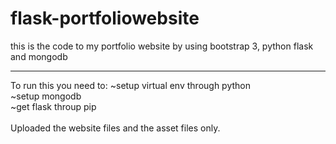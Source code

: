 # flask-portfoliowebsite
this is the code to my portfolio website by using bootstrap 3, python flask and mongodb 

<hr>
To run this you need to:
~setup virtual env through python<br>
~setup mongodb<br>
~get flask throup pip<br>
<br>
Uploaded the website files and the asset files only.
